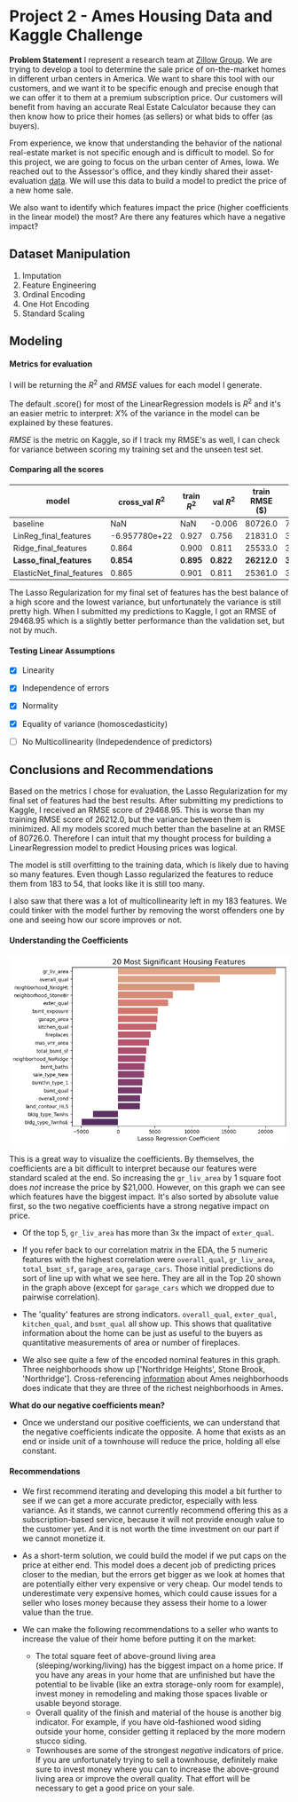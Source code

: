 # Project 2 - Ames Housing Data and Kaggle Challenge

**Problem Statement**
I represent a research team at [Zillow Group](https://career.zillowgroup.com/careers).  We are trying to develop a tool to determine the sale price of on-the-market homes in different urban centers in America.  We want to share this tool with our customers, and we want it to be specific enough and precise enough that we can offer it to them at a premium subscription price.  Our customers will benefit from having an accurate Real Estate Calculator because they can then know how to price their homes (as sellers) or what bids to offer (as buyers).  

From experience, we know that understanding the behavior of the national real-estate market is not specific enough and is difficult to model.  So for this project, we are going to focus on the urban center of Ames, Iowa.  We reached out to the Assessor's office, and they kindly shared their asset-evaluation [data](http://jse.amstat.org/v19n3/decock/DataDocumentation.txt).  We will use this data to build a model to predict the price of a new home sale.

We also want to identify which features impact the price (higher coefficients in the linear model) the most?  Are there any features which have a negative impact?


## Dataset Manipulation

1. Imputation
2. Feature Engineering
3. Ordinal Encoding
4. One Hot Encoding
5. Standard Scaling

## Modeling

#### Metrics for evaluation

I will be returning the $R^2$ and $RMSE$ values for each model I generate.  

The default .score() for most of the LinearRegression models is $R^2$ and it's an easier metric to interpret: $X\%$ of the variance in the model can be explained by these features.

$RMSE$ is the metric on Kaggle, so if I track my RMSE's as well, I can check for variance between scoring my training set and the unseen test set.

#### Comparing all the scores

|model|cross_val $R^2$|train $R^2$|val $R^2$|train RMSE (\$)|val RMSE (\$)|
| --- | --- | --- | --- | --- | --- |
baseline|NaN|NaN|-0.006|80726.0|73049.0
LinReg_final_features|-6.957780e+22|0.927|0.756|21831.0|35992.0
Ridge_final_features|0.864|0.900|0.811|25533.0|31643.0
**Lasso_final_features**|**0.854**|**0.895**|**0.822**|**26212.0**|**30691.0**
ElasticNet_final_features|0.865|0.901|0.811|25361.0|31703.0

The Lasso Regularization for my final set of features has the best balance of a high score and the lowest variance, but unfortunately the variance is still pretty high.  When I submitted my predictions to Kaggle, I got an RMSE of $29468.95$ which is a slightly better performance than the validation set, but not by much.  


#### Testing Linear Assumptions

- [x] Linearity
- [x] Independence of errors
- [x] Normality
- [x] Equality of variance (homoscedasticity)
- [ ] No Multicollinearity (Indepedendence of predictors)


## Conclusions and Recommendations
Based on the metrics I chose for evaluation, the Lasso Regularization for my final set of features had the best results.  After submitting my predictions to Kaggle, I received an RMSE score of $29468.95$.  This is worse than my training RMSE score of $26212.0$, but the variance between them is minimized.  All my models scored much better than the baseline at an RMSE of $80726.0$. Therefore I can intuit that my thought process for building a LinearRegression model to predict Housing prices was logical.

The model is still overfitting to the training data, which is likely due to having so many features.  Even though Lasso regularized the features to reduce them from 183 to 54, that looks like it is still too many.

I also saw that there was a lot of multicollinearity left in my 183 features.  We could tinker with the model further by removing the worst offenders one by one and seeing how our score improves or not.

#### Understanding the Coefficients

![Most Impactful Coefficients](images/coefficients.png)

This is a great way to visualize the coefficients.  By themselves, the coefficients are a bit difficult to interpret because our features were standard scaled at the end.  So increasing the `gr_liv_area` by 1 square foot does *not* increase the price by \$21,000.  However, on this graph we can see which features have the biggest impact.  It's also sorted by absolute value first, so the two negative coefficients have a strong negative impact on price.

* Of the top 5, `gr_liv_area` has more than 3x the impact of `exter_qual`.  

* If you refer back to our correlation matrix in the EDA, the 5 numeric features with the highest correlation were `overall_qual`, `gr_liv_area`, `total_bsmt_sf`, `garage_area`, `garage_cars`.  Those initial predictions do sort of line up with what we see here.  They are all in the Top 20 shown in the graph above (except for `garage_cars` which we dropped due to pairwise correlation).

* The 'quality' features are strong indicators.  `overall_qual`, `exter_qual`, `kitchen_qual`, and `bsmt_qual` all show up.  This shows that qualitative information about the home can be just as useful to the buyers as quantitative measurements of area or number of fireplaces.

* We also see quite a few of the encoded nominal features in this graph.  Three neighborhoods show up \['Northridge Heights', Stone Brook, 'Northridge']. Cross-referencing [information](https://www.neighborhoodscout.com/ia/ames) about Ames neighborhoods does indicate that they are three of the richest neighborhoods in Ames.

**What do our negative coefficients mean?**

* Once we understand our positive coefficients, we can understand that the negative coefficients indicate the opposite.  A home that exists as an end or inside unit of a townhouse will reduce the price, holding all else constant.  

#### Recommendations

* We first recommend iterating and developing this model a bit further to see if we can get a more accurate predictor, especially with less variance. As it stands, we cannot currently recommend offering this as a subscription-based service, because it will not provide enough value to the customer yet. And it is not worth the time investment on our part if we cannot monetize it.
* As a short-term solution, we could build the model if we put caps on the price at either end.  This model does a decent job of predicting prices closer to the median, but the errors get bigger as we look at homes that are potentially either very expensive or very cheap.  Our model tends to underestimate very expensive homes, which could cause issues for a seller who loses money because they assess their home to a lower value than the true.

* We can make the following recommendations to a seller who wants to increase the value of their home before putting it on the market:
    * The total square feet of above-ground living area (sleeping/working/living) has the biggest impact on a home price.  If you have any areas in your home that are unfinished but have the potential to be livable (like an extra storage-only room for example), invest money in remodeling and making those spaces livable or usable beyond storage.
    * Overall quality of the finish and material of the house is another big indicator.  For example, if you have old-fashioned wood siding outside your home, consider getting it replaced by the more modern stucco siding.
    * Townhouses are some of the strongest *negative* indicators of price.  If you are unfortunately trying to sell a townhouse, definitely make sure to invest money where you can to increase the above-ground living area or improve the overall quality.  That effort will be necessary to get a good price on your sale.